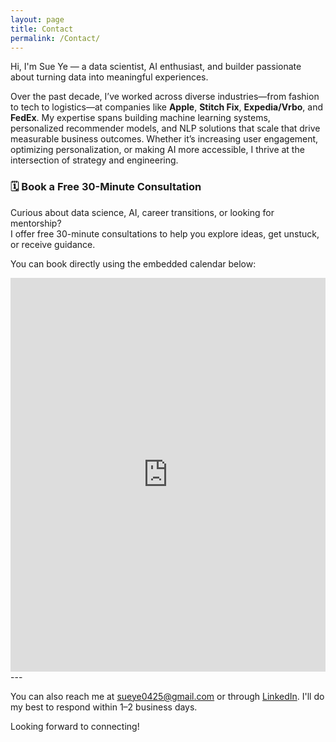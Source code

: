 ```yaml
---
layout: page
title: Contact
permalink: /Contact/
---
```



Hi, I'm Sue Ye — a data scientist, AI enthusiast, and builder passionate about turning data into meaningful experiences.

Over the past decade, I’ve worked across diverse industries—from fashion to tech to logistics—at companies like **Apple**, **Stitch Fix**, **Expedia/Vrbo**, and **FedEx**. My expertise spans building machine learning systems, personalized recommender models, and NLP solutions that scale that drive measurable business outcomes. Whether it’s increasing user engagement, optimizing personalization, or making AI more accessible, I thrive at the intersection of strategy and engineering.

### 🗓️ Book a Free 30-Minute Consultation

Curious about data science, AI, career transitions, or looking for mentorship?  
I offer free 30-minute consultations to help you explore ideas, get unstuck, or receive guidance.

You can book directly using the embedded calendar below:

<div style="min-width:320px;height:630px;">
  <iframe src="https://calendly.com/sueye0425/30min" width="100%" height="100%" frameborder="0" scrolling="no"></iframe>
</div>
---

You can also reach me at [sueye0425@gmail.com](mailto:sueye0425@gmail.com) or through [LinkedIn](https://www.linkedin.com/in/sueye/).
I'll do my best to respond within 1–2 business days.

Looking forward to connecting!
